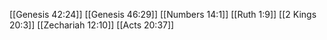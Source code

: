 [[Genesis 42:24]]
[[Genesis 46:29]]
[[Numbers 14:1]]
[[Ruth 1:9]]
[[2 Kings 20:3]]
[[Zechariah 12:10]]
[[Acts 20:37]]
